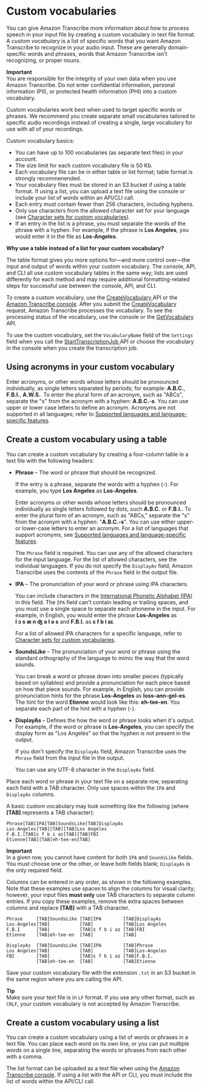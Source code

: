 # Custom vocabularies<a name="how-vocabulary"></a>

You can give Amazon Transcribe more information about how to process speech in your input file by creating a custom vocabulary in text file format\. A *custom vocabulary* is a list of specific words that you want Amazon Transcribe to recognize in your audio input\. These are generally domain\-specific words and phrases, words that Amazon Transcribe isn't recognizing, or proper nouns\.

**Important**  
You are responsible for the integrity of your own data when you use Amazon Transcribe\. Do not enter confidential information, personal information \(PII\), or protected health information \(PHI\) into a custom vocabulary\.

Custom vocabularies work best when used to target specific words or phrases\. We recommend you create separate small vocabularies tailored to specific audio recordings instead of creating a single, large vocabulary for use with all of your recordings\.

Custom vocabulary basics:
+ You can have up to 100 vocabularies \(as separate text files\) in your account\.
+ The size limit for each custom vocabulary file is 50 Kb\.
+ Each vocabulary file can be in either table or list format; table format is strongly recommenended\.
+ Your vocabulary files must be stored in an S3 bucket if using a table format\. If using a list, you can upload a text file using the console or include your list of words within an API/CLI call\.
+ Each entry must contain fewer than 256 characters, including hyphens\.
+ Only use characters from the allowed character set for your language \(see [Character sets for custom vocabularies](charsets.md)\)\.
+ If an entry in the list is a phrase, you must separate the words of the phrase with a hyphen\. For example, if the phrase is **Los Angeles**, you would enter it in the file as **Los\-Angeles**\.

**Why use a table instead of a list for your custom vocabulary?**

The table format gives you more options for—and more control over—the input and output of words within your custom vocabulary\. The console, API, and CLI all use custom vocabulary tables in the same way; lists are used differently for each method and may require additional formatting\-related steps for successful use between the console, API, and CLI\.

To create a custom vocabulary, use the [ CreateVocabulary ](API_CreateVocabulary.md) API or the [Amazon Transcribe console](https://console.aws.amazon.com/transcribe/)\. After you submit the [ CreateVocabulary ](API_CreateVocabulary.md) request, Amazon Transcribe processes the vocabulary\. To see the processing status of the vocabulary, use the console or the [ GetVocabulary ](API_GetVocabulary.md) API\.

To use the custom vocabulary, set the `VocabularyName` field of the `Settings` field when you call the [ StartTranscriptionJob ](API_StartTranscriptionJob.md) API or choose the vocabulary in the console when you create the transcription job\. 

## Using acronyms in your custom vocabulary<a name="create-vocabulary-acronym"></a>

Enter acronyms, or other words whose letters should be pronounced individually, as single letters separated by periods; for example: **A\.B\.C\.**, **F\.B\.I\.**, **A\.W\.S\.**\. To enter the plural form of an acronym, such as "ABCs", separate the "s" from the acronym with a hyphen: **A\.B\.C\.\-s**\. You can use upper or lower case letters to define an acronym\. Acronyms are not supported in all languages; refer to [Supported languages and language\-specific features](how-it-works.md#table-language-matrix)\.

## Create a custom vocabulary using a table<a name="create-vocabulary-table"></a>

You can create a custom vocabulary by creating a four\-column table in a text file with the following headers:
+ **Phrase** – The word or phrase that should be recognized\.

  If the entry is a phrase, separate the words with a hyphen \(\-\)\. For example, you type **Los Angeles** as **Los\-Angeles**\.

  Enter acronyms or other words whose letters should be pronounced individually as single letters followed by dots, such **A\.B\.C\.** or **F\.B\.I\.**\. To enter the plural form of an acronym, such as "ABCs," separate the "s" from the acronym with a hyphen: "**A\.B\.C\.\-s**"\. You can use either upper\- or lower\-case letters to enter an acronym\. For a list of languages that support acronyms, see [Supported languages and language\-specific features](how-it-works.md#table-language-matrix)\.

  The `Phrase` field is required\. You can use any of the allowed characters for the input language\. For the list of allowed characters, see the individual languages\. If you do not specify the `DisplayAs` field, Amazon Transcribe uses the contents of the `Phrase` field in the output file\.
+ **IPA** – The pronunciation of your word or phrase using IPA characters\.

  You can include characters in the [International Phonetic Alphabet \(IPA\)](https://en.wikipedia.org/wiki/International_Phonetic_Alphabet) in this field\. The `IPA` field can't contain leading or trailing spaces, and you must use a single space to separate each phoneme in the input\. For example, in English, you would enter the phrase **Los\-Angeles** as **l ɔ s æ n ʤ ə l ə s** and **F\.B\.I\.** as **ɛ f b i aɪ**\.

  For a list of allowed IPA characters for a specific language, refer to [Character sets for custom vocabularies](charsets.md)\.
+ **SoundsLike** – The pronunciation of your word or phrase using the standard orthography of the language to mimic the way that the word sounds\.

  You can break a word or phrase down into smaller pieces \(typically based on syllables\) and provide a pronunciation for each piece based on how that piece sounds\. For example, in English, you can provide pronunciation hints for the phrase **Los\-Angeles** as **loss\-ann\-gel\-es**\. The hint for the word **Etienne** would look like this: **eh\-tee\-en**\. You separate each part of the hint with a hyphen \(\-\)\. 
+ **DisplayAs** – Defines the how the word or phrase looks when it's output\. For example, if the word or phrase is **Los\-Angeles**, you can specify the display form as "Los Angeles" so that the hyphen is not present in the output\.

  If you don't specify the `DisplayAs` field, Amazon Transcribe uses the `Phrase` field from the input file in the output\.

  You can use any UTF\-8 character in the `DisplayAs` field\.

Place each word or phrase in your text file on a separate row, separating each field with a TAB character\. Only use spaces *within* the `IPA` and `DisplayAs` columns\.

A basic custom vocabulary may look something like the following \(where **\[TAB\]** represents a TAB character\):

```
Phrase[TAB]IPA[TAB]SoundsLike[TAB]DisplayAs
Los-Angeles[TAB][TAB][TAB]Los Angeles
F.B.I.[TAB]ɛ f b i aɪ[TAB][TAB]FBI
Etienne[TAB][TAB]eh-tee-en[TAB]
```

**Important**  
In a given row, you cannot have content for both `IPA` and `SoundsLike` fields\. You must choose one or the other, or leave both fields blank; `DisplayAs` is the only required field\.

Columns can be entered in any order, as shown in the following examples\. Note that these examples use spaces to align the columns for visual clarity; however, your input files **must only** use TAB characters to separate column entries\. If you copy these examples, remove the extra spaces between columns and replace **\[TAB\]** with a TAB character\.

```
Phrase     [TAB]SoundsLike [TAB]IPA        [TAB]DisplayAs   
Los-Angeles[TAB]           [TAB]           [TAB]Los Angeles   
F.B.I      [TAB]           [TAB]ɛ f b i aɪ [TAB]FBI   
Etienne    [TAB]eh-tee-en  [TAB]           [TAB]
```

```
DisplayAs  [TAB]SoundsLike [TAB]IPA        [TAB]Phrase   
Los Angeles[TAB]           [TAB]           [TAB]Los-Angeles   
FBI        [TAB]           [TAB]ɛ f b i aɪ [TAB]F.B.I.   
           [TAB]eh-tee-en  [TAB]           [TAB]Etienne
```

Save your custom vocabulary file with the extension `.txt` in an S3 bucket in the same region where you are calling the API\. 

**Tip**  
Make sure your text file is in `LF` format\. If you use any other format, such as `CRLF`, your custom vocabulary is not accepted by Amazon Transcribe\.

## Create a custom vocabulary using a list<a name="create-vocabulary-list"></a>

You can create a custom vocabulary using a list of words or phrases in a text file\. You can place each word on its own line, or you can put multiple words on a single line, separating the words or phrases from each other with a comma\.

The list format can be uploaded as a text file when using the [ Amazon Transcribe console](https://console.aws.amazon.com/transcribe/)\. If using a list with the API or CLI, you must include the list of words within the API/CLI call\.